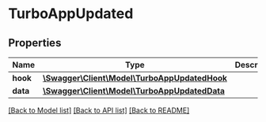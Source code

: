 # TurboAppUpdated

## Properties
Name | Type | Description | Notes
------------ | ------------- | ------------- | -------------
**hook** | [**\Swagger\Client\Model\TurboAppUpdatedHook**](TurboAppUpdatedHook.md) |  | [optional] 
**data** | [**\Swagger\Client\Model\TurboAppUpdatedData**](TurboAppUpdatedData.md) |  | [optional] 

[[Back to Model list]](../../README.md#documentation-for-models) [[Back to API list]](../../README.md#documentation-for-api-endpoints) [[Back to README]](../../README.md)

